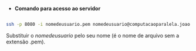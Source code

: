 - **Comando para acesso ao servidor**

```bash

ssh -p 8080 -i nomedeusuario.pem nomedeusuario@computacaoparalela.joao.marcelo.nom.br

```



Substituir o _nomedeusuario_ pelo seu nome (é o nome de arquivo sem a extensão .pem).
